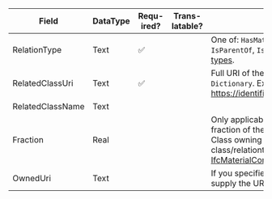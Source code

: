 | Field            | DataType | Requ- ired? | Trans- latable? | Description                                                                                                                                                                                                                                                                                                                                                                              |
|------------------|----------|-------------|-----------------|------------------------------------------------------------------------------------------------------------------------------------------------------------------------------------------------------------------------------------------------------------------------------------------------------------------------------------------------------------------------------------------|
| RelationType     | Text     | ✅           |                 | One of:  `HasMaterial`, `HasReference`,  `IsEqualTo`,  `IsSimilarTo`,  `IsParentOf`,  `IsChildOf`, `HasPart`, `IsPartOf`. Read more about [Relation types](#relation-types).                                                                                                                                                                                                             |
| RelatedClassUri  | Text     | ✅           |                 | Full URI of the related `Class`. It can be to same or a different `Dictionary`. Example: https://identifier.buildingsmart.org/uri/etim/etim/8.0/class/EC002987                                                                                                                                                                                                                           |
| RelatedClassName | Text     |             |                 |                                                                                                                                                                                                                                                                                                                                                                                          |
| Fraction         | Real     |             |                 | Only applicable to `HasMaterial` relation. Optional provision of a fraction of the total amount (e.g. volume or weight) that applies to the Class owning the relations. The sum of Fractions per class/relationtype must be 1. Similar to Fraction in [IfcMaterialConstituent](http://ifc43-docs.standards.buildingsmart.org/IFC/RELEASE/IFC4x3/HTML/lexical/IfcMaterialConstituent.htm) |
| OwnedUri         | Text     |             |                 | If you specified `UseOwnUri = true` at the dictionary level, you must supply the URI that globally uniquely identifies the ClassRelation                                                                                                                                                                                                                                                 |